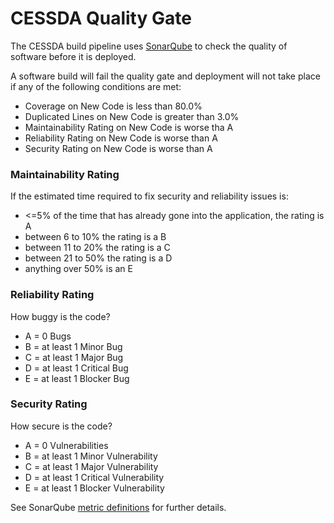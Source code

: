 # CESSDA Quality Gate

The CESSDA build pipeline uses [SonarQube](https://sonarqube.cessda.eu) to check the quality of software before it is deployed.

A software build will fail the quality gate and deployment will not take place if any of the following conditions are met:


- Coverage on New Code is less than 80.0% 
- Duplicated Lines on New Code is greater than	3.0%
- Maintainability Rating on New Code	is worse tha A
- Reliability Rating on New Code	is worse than A
- Security Rating on New Code	is worse than	A




### Maintainability Rating
 

If the estimated time required to fix security and reliability issues is:

- <=5% of the time that has already gone into the application, the rating is A
- between 6 to 10% the rating is a B
- between 11 to 20% the rating is a C
- between 21 to 50% the rating is a D
- anything over 50% is an E


### Reliability Rating

How buggy is the code?


- A = 0 Bugs
- B = at least 1 Minor Bug
- C = at least 1 Major Bug
- D = at least 1 Critical Bug
- E = at least 1 Blocker Bug


### Security Rating

How secure is the code?
 
- A = 0 Vulnerabilities
- B = at least 1 Minor Vulnerability
- C = at least 1 Major Vulnerability
- D = at least 1 Critical Vulnerability
- E = at least 1 Blocker Vulnerability



See SonarQube [metric definitions](https://sonarqube.cessda.eu/documentation/user-guide/metric-definitions) for further details.